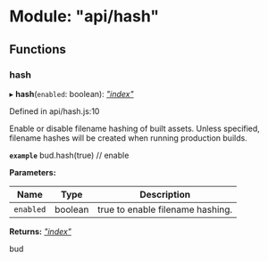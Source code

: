# Module: "api/hash"

## Functions

### hash

▸ **hash**(`enabled`: boolean): _["index"](_index_.md)_

Defined in api/hash.js:10

Enable or disable filename hashing of built assets. Unless specified, filename hashes will be created when running production builds.

**`example`** bud.hash(true) // enable

**Parameters:**

| Name      | Type    | Description                      |
| --------- | ------- | -------------------------------- |
| `enabled` | boolean | true to enable filename hashing. |

**Returns:** _["index"](_index_.md)_

bud
